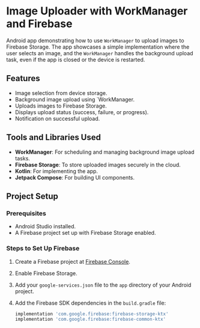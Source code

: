 # Image Uploader with WorkManager and Firebase
 Android app demonstrating how to use `WorkManager` to upload images to Firebase Storage. The app showcases a simple implementation where the user selects an image, and the `WorkManager` handles the background upload task, even if the app is closed or the device is restarted.

## Features

- Image selection from device storage.
- Background image upload using `WorkManager.
- Uploads images to Firebase Storage.
- Displays upload status (success, failure, or progress).
- Notification on successful upload.

## Tools and Libraries Used

- **WorkManager**: For scheduling and managing background image upload tasks.
- **Firebase Storage**: To store uploaded images securely in the cloud.
- **Kotlin**: For implementing the app.
- **Jetpack Compose**: For building UI components.

## Project Setup

### Prerequisites

- Android Studio installed.
- A Firebase project set up with Firebase Storage enabled.

### Steps to Set Up Firebase

1. Create a Firebase project at [Firebase Console](https://console.firebase.google.com/).
2. Enable Firebase Storage.
3. Add your `google-services.json` file to the `app` directory of your Android project.
4. Add the Firebase SDK dependencies in the `build.gradle` file:

   ```gradle
   implementation 'com.google.firebase:firebase-storage-ktx'
   implementation 'com.google.firebase:firebase-common-ktx'
